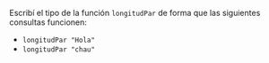 Escribí el tipo de la función `longitudPar` de forma que las siguientes consultas funcionen:

* `longitudPar "Hola"`
* `longitudPar "chau"`